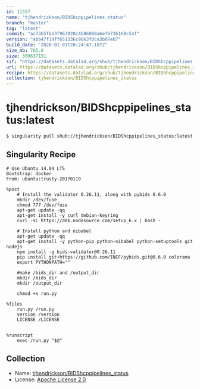 ```yaml
---
id: 11557
name: "tjhendrickson/BIDShcppipelines_status"
branch: "master"
tag: "latest"
commit: "ac73b5fbb3f963920c4b86088a6ef6726168c54f"
version: "abb47f19ff651336c9663f0ca3b07eb7"
build_date: "2020-01-01T20:24:47.187Z"
size_mb: 765.0
size: 309637151
sif: "https://datasets.datalad.org/shub/tjhendrickson/BIDShcppipelines_status/latest/2020-01-01-ac73b5fb-abb47f19/abb47f19ff651336c9663f0ca3b07eb7.sif"
url: https://datasets.datalad.org/shub/tjhendrickson/BIDShcppipelines_status/latest/2020-01-01-ac73b5fb-abb47f19/
recipe: https://datasets.datalad.org/shub/tjhendrickson/BIDShcppipelines_status/latest/2020-01-01-ac73b5fb-abb47f19/Singularity
collection: tjhendrickson/BIDShcppipelines_status
---
```


# tjhendrickson/BIDShcppipelines_status:latest

```bash
$ singularity pull shub://tjhendrickson/BIDShcppipelines_status:latest
```

## Singularity Recipe

```singularity
# Use Ubuntu 14.04 LTS
Bootstrap: docker
From: ubuntu:trusty-20170119

%post
    # Install the validator 0.26.11, along with pybids 0.6.0
    mkdir /dev/fuse
    chmod 777 /dev/fuse
    apt-get update -qq
    apt-get install -y curl debian-keyring
    curl -sL https://deb.nodesource.com/setup_6.x | bash -
    
    # Install python and nibabel
    apt-get update -qq
    apt-get install -y python-pip python-nibabel python-setuptools git nodejs
    npm install -g bids-validator@0.26.11
    pip install git+https://github.com/INCF/pybids.git@0.6.0 colorama
    export PYTHONPATH=""

    #make /bids_dir and /output_dir
    mkdir /bids_dir
    mkdir /output_dir

    chmod +x run.py

%files
    run.py /run.py
    version /version
    LICENSE /LICENSE


%runscript
    exec /run.py "$@"
```

## Collection

 - Name: [tjhendrickson/BIDShcppipelines_status](https://github.com/tjhendrickson/BIDShcppipelines_status)
 - License: [Apache License 2.0](https://api.github.com/licenses/apache-2.0)

